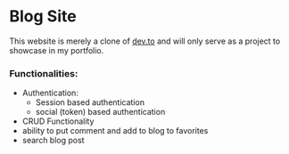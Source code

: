 # Blog Site

This website is merely a clone of [dev.to](https://www.dev.to) and will only serve as a project to showcase in my portfolio. 


### Functionalities:
- Authentication:
  -  Session based authentication
  -  social (token) based authentication 
- CRUD Functionality
- ability to put comment and add to blog to favorites
- search blog post

   
